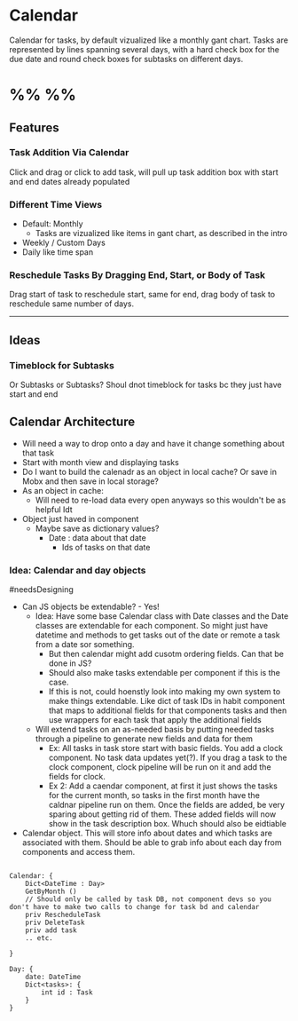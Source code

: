 # Calendar

Calendar for tasks, by default vizualized like a monthly gant chart. Tasks are represented by lines spanning several days, with a hard check box for the due date and round check boxes for subtasks on different days.

# %% %%

## Features
### Task Addition Via Calendar
Click and drag or click to add task, will pull up task addition box with start and end dates already populated

### Different Time Views
- Default: Monthly
	- Tasks are vizualized like items in gant chart, as described in the intro
- Weekly / Custom Days
- Daily like time span

### Reschedule Tasks By Dragging End, Start, or Body of Task
Drag start of task to reschedule start, same for end, drag body of task to reschedule same number of days. 

 ---
 
## Ideas
### Timeblock for Subtasks
Or Subtasks or Subtasks? Shoul dnot timeblock for tasks bc they just have start and end



## Calendar Architecture




- Will need a way to drop onto a day and have it change something about that task
- Start with month view and displaying tasks
- Do I want to build the calenadr as an object in local cache? Or save in Mobx and then save in local storage?
- As an object in cache:
	- Will need to re-load data every open anyways so this wouldn't be as helpful Idt
- Object just haved in component
	- Maybe save as dictionary values? 
		- Date : data about that date
			- Ids of tasks on that date


### Idea: Calendar and day objects
#needsDesigning 

- Can JS objects be extendable? - Yes!
	- Idea: Have some base Calendar class with Date classes and the Date classes are extendable for each component. So might just have datetime and methods to get tasks out of the date or remote a task from a date sor something. 
		- But then calendar might add cusotm ordering fields. Can that be done in JS? 
		- Should also make tasks extendable per component if this is the case.
		- If this is not, could hoenstly look into making my own system to make things extendable. Like dict of task IDs in habit component that maps to additional fields for that components tasks and then use wrappers for each task that apply the additional fields
	- Will extend tasks on an as-needed basis by putting needed tasks through a pipeline to generate new fields and data for them
		- Ex: All tasks in task store start with basic fields. You add a clock component. No task data updates yet(?). If you drag a task to the clock component, clock pipeline will be run on it and add the fields for clock.
		- Ex 2: Add a caendar component, at first it just shows the tasks for the current month, so tasks in the first month have the caldnar pipeline run on them. Once the fields are added, be very sparing about getting rid of them. These added fields will now show in the task description box. Whuch should also be eidtiable
- Calendar object. This will store info about dates and which tasks are associated with them. Should be able to grab info about each day from components and access them.
```

Calendar: {
	Dict<DateTime : Day>
	GetByMonth () 
	// Should only be called by task DB, not component devs so you don't have to make two calls to change for task bd and calendar
	priv RescheduleTask
	priv DeleteTask
	priv add task
	.. etc.
	
}

Day: {
	date: DateTime
	Dict<tasks>: { 
		int id : Task 
	}
}
```